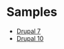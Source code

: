 # Samples

- [Drupal 7](https://github.com/apigee/apigee-smartdocs-maven-plugin/tree/master/samples/Drupal7)
- [Drupal 10](https://github.com/apigee/apigee-smartdocs-maven-plugin/tree/master/samples/Drupal10)